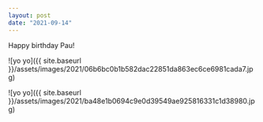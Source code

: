 ```yaml
---
layout: post
date: "2021-09-14"
---
```


Happy birthday Pau!

![yo yo]({{ site.baseurl }}/assets/images/2021/06b6bc0b1b582dac22851da863ec6ce6981cada7.jpg)

![yo yo]({{ site.baseurl }}/assets/images/2021/ba48e1b0694c9e0d39549ae925816331c1d38980.jpg)
